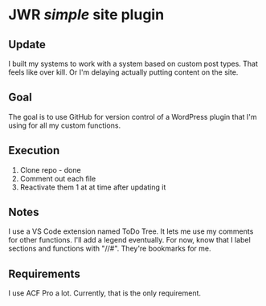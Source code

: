# JWR *simple* site plugin
## Update
I built my systems to work with a system based on custom post types. That feels like over kill. Or I'm delaying actually putting content on the site.

## Goal
The goal is to use GitHub for version control of a WordPress plugin that I'm using for all my custom functions.

## Execution
1. Clone repo - done
2. Comment out each file
3. Reactivate them 1 at at time after updating it

## Notes
I use a VS Code extension named ToDo Tree. It lets me use my comments for other functions. I'll add a legend eventually. For now, know that I label sections and functions with "//#". They're bookmarks for me.

## Requirements
I use ACF Pro a lot. Currently, that is the only requirement.

